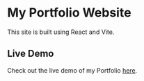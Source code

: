 # My Portfolio Website
This site is built using React and Vite.

## Live Demo

Check out the live demo of my Portfolio [here](https://rushil21.vercel.app/).
